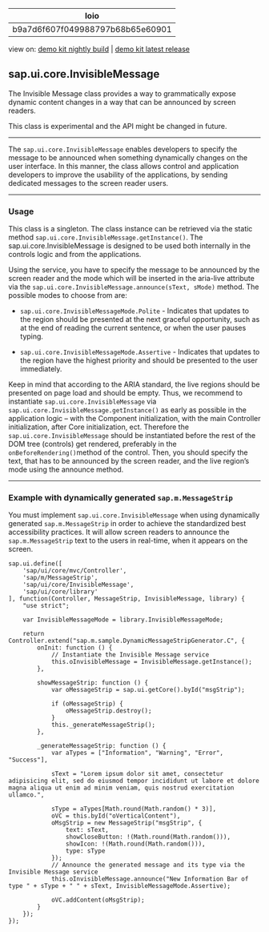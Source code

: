 <!-- loiob9a7d6f607f049988797b68b65e60901 -->

| loio |
| -----|
| b9a7d6f607f049988797b68b65e60901 |

<div id="loio">

view on: [demo kit nightly build](https://openui5nightly.hana.ondemand.com/#/topic/b9a7d6f607f049988797b68b65e60901) | [demo kit latest release](https://openui5.hana.ondemand.com/#/topic/b9a7d6f607f049988797b68b65e60901)</div>

## sap.ui.core.InvisibleMessage

The Invisible Message class provides a way to grammatically expose dynamic content changes in a way that can be announced by screen readers.

This class is experimental and the API might be changed in future.

***

The `sap.ui.core.InvisibleMessage` enables developers to specify the message to be announced when something dynamically changes on the user interface. In this manner, the class allows control and application developers to improve the usability of the applications, by sending dedicated messages to the screen reader users.

***

<a name="loiob9a7d6f607f049988797b68b65e60901__section_v25_cwt_3mb"/>

### Usage

This class is a singleton. The class instance can be retrieved via the static method `sap.ui.core.InvisibleMessage.getInstance()`. The sap.ui.core.InvisibleMessage is designed to be used both internally in the controls logic and from the applications.

Using the service, you have to specify the message to be announced by the screen reader and the mode which will be inserted in the aria-live attribute via the `sap.ui.core.InvisibleMessage.announce(sText, sMode)` method. The possible modes to choose from are:

-   `sap.ui.core.InvisibleMessageMode.Polite` - Indicates that updates to the region should be presented at the next graceful opportunity, such as at the end of reading the current sentence, or when the user pauses typing.

-   `sap.ui.core.InvisibleMessageMode.Assertive` - Indicates that updates to the region have the highest priority and should be presented to the user immediately.


Keep in mind that according to the ARIA standard, the live regions should be presented on page load and should be empty. Thus, we recommend to instantiate `sap.ui.core.InvisibleMessage` via `sap.ui.core.InvisibleMessage.getInstance()` as early as possible in the application logic – with the Component initialization, with the main Controller initialization, after Core initialization, ect. Therefore the `sap.ui.core.InvisibleMessage` should be instantiated before the rest of the DOM tree \(controls\) get rendered, preferably in the `onBeforeRendering()`method of the control. Then, you should specify the text, that has to be announced by the screen reader, and the live region’s mode using the announce method.

***

<a name="loiob9a7d6f607f049988797b68b65e60901__section_p2p_cz1_lmb"/>

### Example with dynamically generated `sap.m.MessageStrip`

You must implement `sap.ui.core.InvisibleMessage` when using dynamically generated `sap.m.MessageStrip` in order to achieve the standardized best accessibility practices. It will allow screen readers to announce the `sap.m.MessageStrip` text to the users in real-time, when it appears on the screen.

```
sap.ui.define([
	'sap/ui/core/mvc/Controller',
	'sap/m/MessageStrip',
	'sap/ui/core/InvisibleMessage',
	'sap/ui/core/library'
], function(Controller, MessageStrip, InvisibleMessage, library) {
	"use strict";

	var InvisibleMessageMode = library.InvisibleMessageMode;

	return Controller.extend("sap.m.sample.DynamicMessageStripGenerator.C", {
        onInit: function () {
            // Instantiate the Invisible Message service
            this.oInvisibleMessage = InvisibleMessage.getInstance();
        },

        showMessageStrip: function () {
            var oMessageStrip = sap.ui.getCore().byId("msgStrip");

            if (oMessageStrip) {
                oMessageStrip.destroy();
            }
            this._generateMessageStrip();
        },

        _generateMessageStrip: function () {
            var aTypes = ["Information", "Warning", "Error", "Success"],

            sText = "Lorem ipsum dolor sit amet, consectetur adipisicing elit, sed do eiusmod tempor incididunt ut labore et dolore magna aliqua ut enim ad minim veniam, quis nostrud exercitation ullamco.",

            sType = aTypes[Math.round(Math.random() * 3)],
            oVC = this.byId("oVerticalContent"),
            oMsgStrip = new MessageStrip("msgStrip", {
                text: sText,
                showCloseButton: !(Math.round(Math.random())),
                showIcon: !(Math.round(Math.random())),
                type: sType
            });
            // Announce the generated message and its type via the Invisible Message service
            this.oInvisibleMessage.announce("New Information Bar of type " + sType + " " + sText, InvisibleMessageMode.Assertive);

            oVC.addContent(oMsgStrip);
        }
	});
});

```

